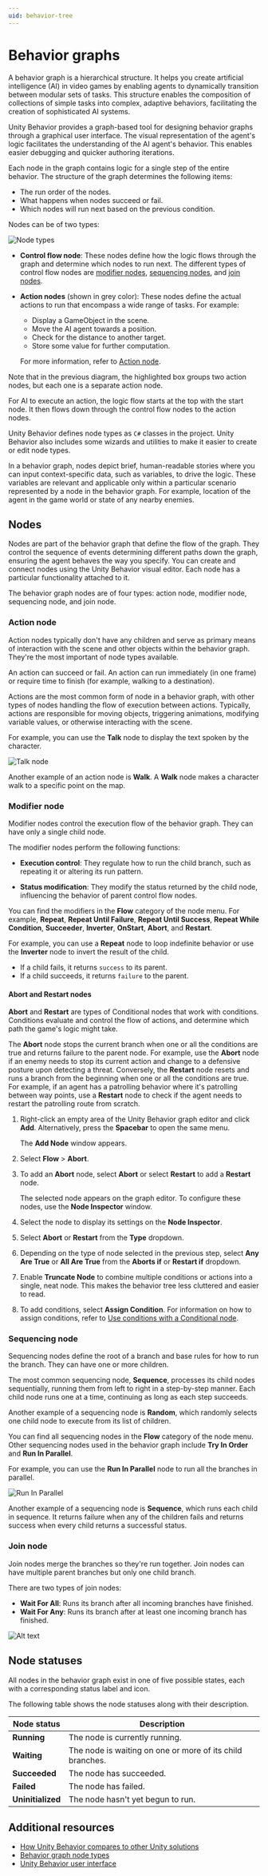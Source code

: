 ```yaml
---
uid: behavior-tree
---
```


# Behavior graphs

A behavior graph is a hierarchical structure. It helps you create artificial intelligence (AI) in video games by enabling agents to dynamically transition between modular sets of tasks. This structure enables the composition of collections of simple tasks into complex, adaptive behaviors, facilitating the creation of sophisticated AI systems.

Unity Behavior provides a graph-based tool for designing behavior graphs through a graphical user interface. The visual representation of the agent's logic facilitates the understanding of the AI agent's behavior. This enables easier debugging and quicker authoring iterations.

Each node in the graph contains logic for a single step of the entire behavior. The structure of the graph determines the following items:

* The run order of the nodes.
* What happens when nodes succeed or fail.
* Which nodes will run next based on the previous condition.

Nodes can be of two types:

![Node types](Images/behavior-graph.png)

* **Control flow node**: These nodes define how the logic flows through the graph and determine which nodes to run next. The different types of control flow nodes are [modifier nodes](behavior-graph.md#modifier-node), [sequencing nodes](behavior-graph.md#sequencing-node), and [join nodes](behavior-graph.md#join-node).

* **Action nodes** (shown in grey color): These nodes define the actual actions to run that encompass a wide range of tasks. For example:

    * Display a GameObject in the scene.
    * Move the AI agent towards a position.
    * Check for the distance to another target.
    * Store some value for further computation.

  For more information, refer to [Action node](behavior-graph.md#action-node).

Note that in the previous diagram, the highlighted box groups two action nodes, but each one is a separate action node.

For AI to execute an action, the logic flow starts at the top with the start node. It then flows down through the control flow nodes to the action nodes.

Unity Behavior defines node types as `C#` classes in the project. Unity Behavior also includes some wizards and utilities to make it easier to create or edit node types.

In a behavior graph, nodes depict brief, human-readable stories where you can input context-specific data, such as variables, to drive the logic. These variables are relevant and applicable only within a particular scenario represented by a node in the behavior graph. For example, location of the agent in the game world or state of any nearby enemies.

## Nodes

Nodes are part of the behavior graph that define the flow of the graph. They control the sequence of events determining different paths down the graph, ensuring the agent behaves the way you specify. You can create and connect nodes using the Unity Behavior visual editor. Each node has a particular functionality attached to it.

The behavior graph nodes are of four types: action node, modifier node, sequencing node, and join node.

### Action node

Action nodes typically don't have any children and serve as primary means of interaction with the scene and other objects within the behavior graph. They're the most important of node types available.

An action can succeed or fail. An action can run immediately (in one frame) or require time to finish (for example, walking to a destination).

Actions are the most common form of node in a behavior graph, with other types of nodes handling the flow of execution between actions. Typically, actions are responsible for moving objects, triggering animations, modifying variable values, or otherwise interacting with the scene.

For example, you can use the **Talk** node to display the text spoken by the character.

  ![Talk node](Images/Glossary-Action.png)

  Another example of an action node is **Walk**. A **Walk** node makes a character walk to a specific point on the map.

### Modifier node

Modifier nodes control the execution flow of the behavior graph. They can have only a single child node.

The modifier nodes perform the following functions:

* **Execution control**: They regulate how to run the child branch, such as repeating it or altering its run pattern.

* **Status modification**: They modify the status returned by the child node, influencing the behavior of parent control flow nodes.

You can find the modifiers in the **Flow** category of the node menu. For example,  **Repeat**, **Repeat Until Failure**, **Repeat Until Success**, **Repeat While Condition**, **Succeeder**, **Inverter**, **OnStart**, **Abort**, and **Restart**.

For example, you can use a **Repeat** node to loop indefinite behavior or use the **Inverter** node to invert the result of the child.

  * If a child fails, it returns `success` to its parent.
  * If a child succeeds, it returns `failure` to the parent.

#### Abort and Restart nodes

**Abort** and **Restart** are types of Conditional nodes that work with conditions. Conditions evaluate and control the flow of actions, and determine which path the game's logic might take.

The **Abort** node stops the current branch when one or all the conditions are true and returns failure to the parent node. For example, use the **Abort** node if an enemy needs to stop its current action and change to a defensive posture upon detecting a threat. Conversely, the **Restart** node resets and runs a branch from the beginning when one or all the conditions are true. For example, if an agent has a patrolling behavior where it's patrolling between way points, use a **Restart** node to check if the agent needs to restart the patrolling route from scratch.

1. Right-click an empty area of the Unity Behavior graph editor and click **Add**. Alternatively, press the **Spacebar** to open the same menu.

    The **Add Node** window appears.
2. Select **Flow** > **Abort**.

3. To add an **Abort** node, select **Abort** or select **Restart** to add a **Restart** node.

   The selected node appears on the graph editor. To configure these nodes, use the **Node Inspector** window.

4. Select the node to display its settings on the **Node Inspector**.
5. Select **Abort** or **Restart** from the **Type** dropdown.
6. Depending on the type of node selected in the previous step, select **Any Are True** or **All Are True** from the **Aborts if** or **Restart if** dropdown.
7. Enable **Truncate Node** to combine multiple conditions or actions into a single, neat node. This makes the behavior tree less cluttered and easier to read.
8. To add conditions, select **Assign Condition**. For information on how to assign conditions, refer to [Use conditions with a Conditional node](conditional-node.md).

### Sequencing node

Sequencing nodes define the root of a branch and base rules for how to run the branch. They can have one or more children.

The most common sequencing node, **Sequence**, processes its child nodes sequentially, running them from left to right in a step-by-step manner. Each child node runs one at a time, continuing as long as each step succeeds.

Another example of a sequencing node is **Random**, which randomly selects one child node to execute from its list of children.

You can find all sequencing nodes in the **Flow** category of the node menu. Other sequencing nodes used in the behavior graph include **Try In Order** and **Run In Parallel**.

  For example, you can use the **Run In Parallel** node to run all the branches in parallel.

  ![Run In Parallel](Images/Glossary-Composite.png)

  Another example of a sequencing node is **Sequence**, which runs each child in sequence. It returns failure when any of the children fails and returns success when every child returns a successful status.

### Join node

Join nodes merge the branches so they're run together. Join nodes can have multiple parent branches but only one child branch.

There are two types of join nodes:

  * **Wait For All**: Runs its branch after all incoming branches have finished.
  * **Wait For Any**: Runs its branch after at least one incoming branch has finished.

  ![Alt text](Images/Glossary-Join.png)

## Node statuses

All nodes in the behavior graph exist in one of five possible states, each with a corresponding status label and icon.

The following table shows the node statuses along with their description.

| Node status | Description |
| ----------- | ----------- |
| **Running**  | The node is currently running. |
| **Waiting**   | The node is waiting on one or more of its child branches. |
| **Succeeded** | The node has succeeded. |
| **Failed**    | The node has failed. |
| **Uninitialized** | The node hasn't yet begun to run. |

## Additional resources

* [How Unity Behavior compares to other Unity solutions](behavior-differ.md)
* [Behavior graph node types](node-types.md)
* [Unity Behavior user interface](user-interface.md)